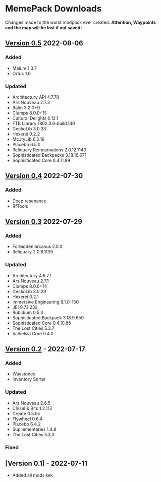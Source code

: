 
# MemePack Downloads

Changes made to the worst modpack ever created.
**Attention, Waypoints and the map will be lost if not saved!**

## [Version 0.5](/assets/versions/MemePack-0.5.zip) 2022-08-06

### Added

- Malum 1.3.7
- Ortus 1.0

### Updated

- Architectury API 4.7.78
- Ars Nouveau 2.7.3
- Balm 3.2.0+0
- Clumps 8.0.0+15
- Cultural Delights 0.12.1
- FTB Library 1802.3.6-build.140
- GeckoLib 3.0.33
- Hexerei 0.2.2
- McJtyLib 6.0.16
- Placebo 6.5.0
- Reliquary Reincarnations 2.0.12.1143
- Sophisticated Backpacks 3.18.16.671
- Sophisticated Core 0.4.11.89

## [Version 0.4](/assets/versions/MemePack-0.4.zip) 2022-07-30

### Added

- Deep resonance
- RfTools

## [Version 0.3](/assets/versions/MemePack-0.3.zip) 2022-07-29 

### Added

- Forbidden arcanus 2.0.0
- Reliquary 2.0.8.1139

### Updated

- Architectury 4.6.77
- Ars Nouveau 2.7.1
- Clumps 8.0.0+14
- GeckoLib 3.0.29
- Hexerei 0.2.1
- Immersive Engineering 8.1.0-150
- JEI 9.7.1.232
- Rubidium 0.5.3
- Sophisticated Backpack 3.18.9.659
- Sophisticated Core 0.4.10.85
- The Lost Cities 5.3.7
- Valhelsia Core 0.4.0

## [Version 0.2](/assets/versions/MemePack-0.2.zip) - 2022-07-17
  
### Added

- Waystones
- Inventory Sorter

### Updated

- Ars Nouveau 2.6.5
- Chisel & Bits 1.2.113
- Create 0.5.0c
- Flywheel 0.6.4
- Placebo 6.4.2
- Supllementaries 1.4.8
- The Lost Cities 5.3.3
  
### Fixed

## [Version 0.1] - 2022-07-11

- Added all mods kek
